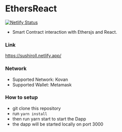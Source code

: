 # EthersReact

[![Netlify Status](https://api.netlify.com/api/v1/badges/6e619fcb-ba3e-4be3-9a28-cdbbe736430d/deploy-status)](https://app.netlify.com/sites/sushiroll/deploys)

- Smart Contract interaction with Ethersjs and React.

### Link

https://sushiroll.netlify.app/

### Network

- Supported Network: Kovan
- Supported Wallet: Metamask

### How to setup

- git clone this repository
- run `yarn install`
- then run yarn start to start the Dapp
- the dapp will be started locally on port 3000

